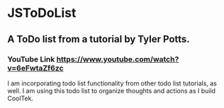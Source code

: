# JSToDoList
## A ToDo list from a tutorial by Tyler Potts. 
### YouTube Link https://www.youtube.com/watch?v=6eFwtaZf6zc
I am incorporating todo list functionality from other todo list tutorials, as well.
I am using this todo list to organize thoughts and actions as I build CoolTek.

